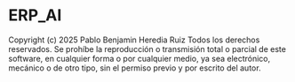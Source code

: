 # ERP_AI
Copyright (c) 2025 Pablo Benjamin Heredia Ruiz Todos los derechos reservados.  Se prohíbe la reproducción o transmisión total o parcial de este software, en cualquier forma o por cualquier medio, ya sea electrónico, mecánico o de otro tipo, sin el permiso previo y por escrito del autor.
